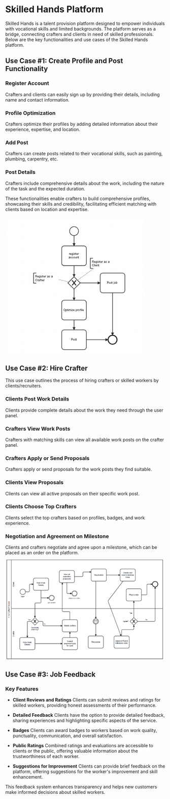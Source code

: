 # Skilled Hands Platform

Skilled Hands is a talent provision platform designed to empower individuals with vocational skills and limited backgrounds. The platform serves as a bridge, connecting crafters and clients in need of skilled professionals. Below are the key functionalities and use cases of the Skilled Hands platform.

## Use Case #1: Create Profile and Post Functionality

### Register Account
Crafters and clients can easily sign up by providing their details, including name and contact information.

### Profile Optimization
Crafters optimize their profiles by adding detailed information about their experience, expertise, and location.

### Add Post
Crafters can create posts related to their vocational skills, such as painting, plumbing, carpentry, etc.

### Post Details
Crafters include comprehensive details about the work, including the nature of the task and the expected duration.

These functionalities enable crafters to build comprehensive profiles, showcasing their skills and credibility, facilitating efficient matching with clients based on location and expertise.

![Skilled Hands](<image (2).png>)

## Use Case #2: Hire Crafter

This use case outlines the process of hiring crafters or skilled workers by clients/recruiters.

### Clients Post Work Details
Clients provide complete details about the work they need through the user panel.

### Crafters View Work Posts
Crafters with matching skills can view all available work posts on the crafter panel.

### Crafters Apply or Send Proposals
Crafters apply or send proposals for the work posts they find suitable.

### Clients View Proposals
Clients can view all active proposals on their specific work post.

### Clients Choose Top Crafters
Clients select the top crafters based on profiles, badges, and work experience.

### Negotiation and Agreement on Milestone
Clients and crafters negotiate and agree upon a milestone, which can be placed as an order on the platform.

![Alt text](BPMN.png)

## Use Case #3: Job Feedback

### Key Features

- **Client Reviews and Ratings**
  Clients can submit reviews and ratings for skilled workers, providing honest assessments of their performance.

- **Detailed Feedback**
  Clients have the option to provide detailed feedback, sharing experiences and highlighting specific aspects of the service.

- **Badges**
  Clients can award badges to workers based on work quality, punctuality, communication, and overall satisfaction.

- **Public Ratings**
  Combined ratings and evaluations are accessible to clients or the public, offering valuable information about the trustworthiness of each worker.

- **Suggestions for Improvement**
  Clients can provide brief feedback on the platform, offering suggestions for the worker's improvement and skill enhancement.

This feedback system enhances transparency and helps new customers make informed decisions about skilled workers.
